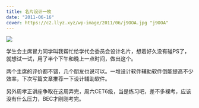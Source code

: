 ```yaml
---
title: 名片设计一枚
date: "2011-06-16"
cover: https://c2.llyz.xyz/wp-image/2011/06/j9OOA.jpg "j9OOA"
---
```


![](https://c2.llyz.xyz/wp-image/2011/06/j9OOA.jpg)

学生会主席冒力同学叫我帮忙给学代会委员会设计名片，想着好久没有碰PS了，就想试一试，用了半个下午和晚上一点时间，做出这个。

两个主席的评价都不错，几个朋友也说可以。一堆设计软件辅助软件倒能提高不少效率，下次写篇文章推荐一下设计辅助软件。

另外周孝正讲座争取在这周弄完，周六CET6级，当是练习吧，差不多裸考，应该没有什么压力，BEC才刚刚考完。
